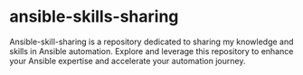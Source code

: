 # ansible-skills-sharing
Ansible-skill-sharing is a repository dedicated to sharing my knowledge and skills in Ansible automation. Explore and leverage this repository to enhance your Ansible expertise and accelerate your automation journey.
